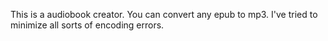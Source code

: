 This is a audiobook creator. You can convert any epub to mp3. I've tried to minimize all sorts of encoding errors.